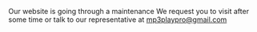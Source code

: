 Our website is going through a maintenance We request you to visit after some time or talk to our representative at mp3playpro@gmail.com
